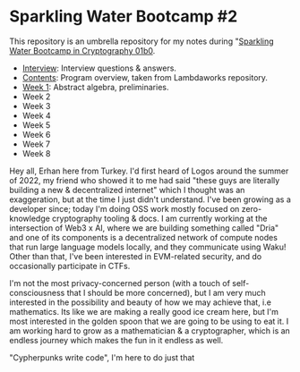 # Sparkling Water Bootcamp #2

This repository is an umbrella repository for my notes during "[Sparkling Water Bootcamp in Cryptography 01b0](https://github.com/lambdaclass/lambdaworks/blob/bootcamp0b10/bootcamp/sparkling_water_0b10.md).

- [Interview](./docs/INTERVIEW.md): Interview questions & answers.
- [Contents](./docs/PROGRAM.md): Program overview, taken from Lambdaworks repository.
- [Week 1](./docs/WEEK-1.md): Abstract algebra, preliminaries.
- Week 2
- Week 3
- Week 4
- Week 5
- Week 6
- Week 7
- Week 8

Hey all, Erhan here from Turkey. I'd first heard of Logos around the summer of 2022, my friend who showed it to me had said "these guys are literally building a new & decentralized internet" which I thought was an exaggeration, but at the time I just didn't understand. I've been growing as a developer since; today I'm doing OSS work mostly focused on zero-knowledge cryptography tooling & docs. I am currently working at the intersection of Web3 x AI, where we are building something called "Dria" and one of its components is a decentralized network of compute nodes that run large language models locally, and they communicate using Waku! Other than that, I've been interested in EVM-related security, and do occasionally participate in CTFs.

I'm not the most privacy-concerned person (with a touch of self-consciousness that I should be more concerned), but I am very much interested in the possibility and beauty of how we may achieve that, i.e mathematics. Its like we are making a really good ice cream here, but I'm most interested in the golden spoon that we are going to be using to eat it. I am working hard to grow as a mathematician & a cryptographer, which is an endless journey which makes the fun in it endless as well.

"Cypherpunks write code", I'm here to do just that

